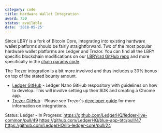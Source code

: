 ```yaml
---
category: code
title: Hardware Wallet Integration
award: 750
status: available
date: '2018-05-25'
---
```


Since LBRY is a fork of Bitcoin Core, integrating into existing hardware wallet platforms should be fairly straightforward. Two of the most popular hardware wallet platforms are Ledger and Trezor. You can find all the LBRY specific blockchain modifications on our [LBRYcrd GitHub repo](https://github.com/lbryio/lbrycrd) and more specifically in the [chain params code](https://github.com/lbryio/lbrycrd/blob/master/src/chainparams.cpp).

The Trezor integration is a bit more involved and thus includes a 30% bonus on top of the stated bounty amount. 
- [Ledger GitHub](https://github.com/LedgerHQ/ledger-nano-s) - Ledger Nano GitHub respository with guidelines on how to develop. This will involve setting up their SDK and creating a Chrome app. 
- [Trezor GitHub](https://github.com/trezor) - Please see Trezor's [developer guide](https://doc.satoshilabs.com/trezor-tech/) for more information on integrations. 

Status:
Ledger - In Progress: 
https://github.com/LedgerHQ/ledger-live-common/pull/49
https://github.com/LedgerHQ/blue-app-btc/pull/47
https://github.com/LedgerHQ/lib-ledger-core/pull/24
